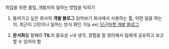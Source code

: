 취업을 위한 꿀팁_개발자의 일하는 방법을 익히기

1. 들어가고 싶은 회사의 **개발 블로그** 읽어보기
회사에서 사용하는 툴, 어떤 일을 하는지, 최근이 고민이나 일하는 방식 확인 가능
ex) [당근마켓 개발 블로그](https://medium.com/daangn)

2. **문서화**를 잘해라
**TIL**의 중요성
+내 생각, 경험을 잘 정리해서 팀에게 공유하고 보고할 수 있어야 함